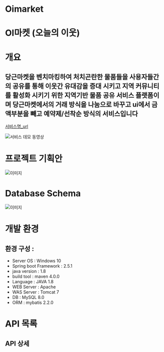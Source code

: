 # Oimarket
# OI마켓 (오늘의 이웃)

# 개요
## 당근마켓을 벤치마킹하여 처치곤란한 물품들을 사용자들간의 공유를 통해 이웃간 유대감을 증대 시키고 지역 커뮤니티를 활성화 시키기 위한 지역기반 물품 공유 서비스 플랫폼이며 당근마켓에서의 거래 방식을 나눔으로 바꾸고 ui에서 금액부분을 빼고 예약제/선착순 방식의 서비스입니다

[서비스명_url](https://www.naver.com/)



![서비스 데모 동영상 ](http://assets.uxbooth.com/uploads/2018/08/Column-Center-1.gif)


# 프로젝트 기획안

![이미지](https://user-images.githubusercontent.com/86095143/123044431-977ef580-d434-11eb-83bb-b3e0aa7df8c2.png)

# Database Schema

![이미지](https://user-images.githubusercontent.com/86095143/122889014-5ed01500-d37d-11eb-9f34-bdc18b9f1ede.png)


# 개발 환경
##  환경 구성 : 
+ Server OS : Windows 10
+ Spring boot Framework : 2.5.1
+ java version : 1.8
+ build tool : maven 4.0.0
+ Language : JAVA 1.8
+ WEB Server : Apache 
+ WAS Server : Tomcat 7
+ DB : MySQL 8.0
+ ORM : mybatis 2.2.0

# API 목록
## API 상세

